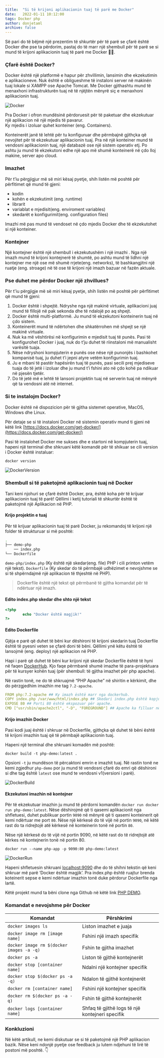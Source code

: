 ```yaml
---
title:  "Si të krijoni aplikacionin tuaj të parë me Docker"
date:   2022-01-11 10:12:00
tags: Docker php
author: donjetaml
archive: false
---
```


Së pari do të bëjmë  një prezentim  të shkurtër për të parë se çfarë është Docker dhe pse ta përdorim, pastaj do të marr një shembull për të parë se  si mund  të krijoni aplikacionin tuaj të parë me Docker 🚀🚀.   

### Çfarë është Docker?

Docker është një platformë e hapur për zhvillimin, lansimin dhe ekzekutimin e aplikacioneve.  Nuk është e obligueshme  të instaloni server në makinën tuaj lokale si XAMPP ose Apache Tomcat. Me Docker  gjithashtu mund të menaxhoni infrastrukturën tuaj në të njëjtën mënyrë  siç e menaxhoni aplikacionin tuaj.

![Docker](../assets/images/docker.png)

Pra Docker i ofron mundësinë përdoruesit për të paketuar dhe ekzekutuar një aplikacion në një mjedis të pavarur.    
Ky mjedis i izoluar quhet konteiner (eng. Containers).     

Konteinerët  janë të lehtë për tu konfiguruar dhe përmbajnë  gjithçka që nevojitet për të ekzekutuar aplikacionin tuaj. Pra në një konteiner  mund të vendosni aplikacionin tuaj, një databazë ose një sistem operativ etj. Po ashtu ju mund të ekzekutoni edhe një apo më shumë konteinerë  në çdo lloj  makine, server apo cloud.

### Imazhet

Për t’iu përgjigjur më së miri kësaj pyetje, shih listën më poshtë për përfitimet që mund të gjeni:
- kodin
- kohën e ekzekutimit (eng. runtime)
- librarit
- variablat e mjedisit(eng. enviroment variables)
- skedarët e konfigurimit(eng. configuration files)

Imazhi më pas mund të vendoset në çdo mjedis Docker dhe të ekzekutohet si një konteiner.    

### Kontejner
Një kontejner është një shembull i ekzekutushëm i një imazhi . Nga një imazh mund të krijoni kontejnerë të shumtë, po ashtu mund të lidhni një kontejner me një ose më shumë rrjete(eng. networks), të bashkangjitni një ruatje (eng. stroage) në të ose të krijoni një imazh bazuar në fazën aktuale.

### Pse duhet me përdor Docker një zhvillues?

Për t'iu përgjigje më së miri kësaj pyetje, shih listën më poshtë për përfitimet që mund të gjeni:

1. Docker është i shpejtë. Ndryshe nga një makinë virtuale, aplikacioni juaj mund të fillojë në pak sekonda dhe të ndalojë po aq shpejt.
2. Docker është multi-platformë. Ju mund të ekzekutoni konteinerin tuaj në çdo sistem.
3. Konteinerët mund të ndërtohen dhe shkatërrohen më shpejt se një makinë virtuale.
4. Nuk ka më vështirësi në konfigurimin e mjedisit tuaj të punës. Pasi të konfigurohet Docker i juaj, nuk do t’ju duhet të riinstaloni më manualisht varësitë tuaja. 
5. Nëse ndryshoni kompjuterin e punës ose nëse një punonjës i bashkohet kompanisë tuaj, ju duhet t’i jepni atyre vetëm konfigurimin tuaj.
6. Ju e mbani të pastër hapësirën tuaj të punës, pasi secili prej mjediseve tuaja do të jetë i izoluar dhe ju mund t’i fshini ato në çdo kohë pa ndikuar në pjesën tjetër.
7. Do të jetë më e lehtë të lansoni projektin tuaj në serverin tuaj në mënyrë që ta vendosni atë në internet.


### Si te instalojm Docker?

Docker është në dispozicion për të gjitha sistemet operative, MacOS, Windows dhe Linux.

Për detaje se si të  instaloni Docker në sistemin operativ mund ti gjeni në këtë link [https://docs.docker.com/get-docker/](https://docs.docker.com/get-docker/)

Pasi të instalohet Docker me sukses dhe e startoni në kompjuterin tuaj,  hapeni një terminal dhe shkruani këtë komandë për të shikuar se cili version i Docker është instaluar:

```bash
docker version
```
![DockerVersion](../assets/images/docker-version.png)

### Shembull si të paketojmë aplikacionin tuaj në Docker

Tani keni njohuri se çfarë është Docker, pra, është koha për të krijuar aplikacionin tuaj të parë!
Qëllimi i ketij tutoriali të shkurtër është të paketojmë një Aplikacion në PHP.


#### Krijo projektin e tuaj

Për të krijuar aplikacionin tuaj të parë Docker, ju rekomandoj të krijoni një folder të strukturuar si më poshtë:

```bash
.
├── demo-php
    ── index.php
└── Dockerfile
```

`demo-php/index.php` (Ky është një skedar(eng. file) PHP i cili printon vetëm një tekst). 
`Dockerfile` (Ky skedar do të përmbajë udhëzimet e nevojshme se si të shpërndajmë një aplikacion të thjeshtë në PHP).    

> Dockerfile është një tekst që përmbanë të gjitha komandat për të ndërtuar një imazh.

#### Edito index.php skedar dhe shto një tekst

```php
<?php 
        echo "Docker është magjik!"
?>
```

#### Edito Dockerfile
Gjëja e parë që duhet të bëni kur dëshironi të krijoni skedarin tuaj Dockerfile është të pyesni veten se çfarë doni të bëni. Qëllimi ynë këtu është të lansojmë (eng. deploy) një aplikacion në PHP.   

Hapi i parë që duhet të bëni kur krijoni një skedar Dockerfile është të hyni në faqen [DockerHub](https://hub.docker.com/). Kjo faqe përmbanë  shumë imazhe të para-projektuara për të kursyer kohën tuaj (për shembull: të gjitha imazhet për php apache).   

Në rastin tonë, ne do të shkruajmë “PHP Apache” në shiritin e kërkimit, dhe do përzgjedhim imazhin me tag `7.2-apache`. 

```yaml
FROM php:7.2-apache ## Ky imazh është marr nga dockerhub.
COPY index.php /var/www/html/index.php ## Skedari index.php është kopjuar në direktorinë /var/www/html në imazh.
EXPOSE 80 ## Porti 80 është ekspozuar për apache.
CMD ["usr/sbin/apache2ctl", "-D", "FOREGROUND"] ## Apache ka filluar në kontenjer.
```

#### Krijo imazhin Docker
Pasi kodi juaj është i shkruar në Dockerfile, gjithçka që duhet të bëni është të krijoni imazhin tuaj që të përmbajë aplikacionin tuaj.   

Hapeni një terminal dhe shkruani komadën më poshtë:

`docker build -t php-demo:latest . `

Opsioni `-t` ju mundëson të përcaktoni emrin e imazhit tuaj. Në rastin tonë ne kemi zgjedhur `php-demo` por ju mund të vendosni çfarë do emri që dëshironi si dhe tag është `latest` ose mund te vendosni v1(versioni i parë).

![DockerBuild](../assets/images/docker-build.png)

#### Ekzekutoni imazhin në kontejner
Për të ekzekutuar imazhin ju mund të përdorni komandën `docker run docker run php-demo:latest`. Nëse dëshirojmë që ti qasemi aplikacionit nga shfletuesi, duhet publikuar portin `9090` në mënyrë që ti qasemi konteinerit që kemi ndërtuar me port `80`. Nëse një kërkesë do të vijë në portin `9090`, në këtë rast do ta ridrejtojë atë kërkesë në konteinerin tonë në portin `80`.    

Nëse një kërkesë do të vijë në portin 9090, në këtë rast do të ridrejtojë atë kërkes në kontejnerin tonë në portin 80.

`docker run --name php-app -p 9090:80 php-demo:latest`

![DockerRun](../assets/images/docker-run.png)

Hapeni shfletuesin shkruani [localhost:9090](http://localhost:9090) dhe do të shihni tekstin që keni shkruar më parë ‘Docker është magjik’. Pra index.php është ruajtur brenda koteinerit sepse e kemi ndërtuar imazhin tonë duke përdorur Dockerfile nga lartë.   

Këtë projekt mund ta bëni clone nga Github në këtë link [PHP DEMO](https://github.com/Programerat/first-php-docker-image).

### Komandat e nevojshme për Docker

Komandat | Përshkrimi 
|--- |---
`docker images ls` | Liston imazhet e juaja
`docker image rm [image name]` | Fshini një imazh specifik 
`docker image rm $(docker images -a -q)` | Fshin te gjitha imazhet
`docker ps -a` | Liston të gjithë kontejnerët
`docker stop [container name]` | Ndalni një kontejner specifik
`docker stop $(docker ps -a -q)` | Ndalon të gjithë kontejnerët
`docker rm [container name]` | Fshini një kontejner specifik
`docker rm $(docker ps -a -q)` | Fshin të gjithë kontejnerët
`docker logs [container name]` | Shfaq të gjithë logs të një kontejneri specifik

### Konkluzioni
Në këtë artikull, ne kemi diskutuar se si të paketojmë një PHP aplikacion bazik. Nëse keni ndonjë pyetje ose feedback ju lutem ndjehuni të lirë të postoni më poshtë. 👇